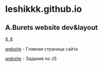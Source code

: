

# leshikkk.github.io
## A.Burets website dev&amp;layout 
$_$


[website](https://leshikkk.github.io/forGitHub/index.html "my_website") - Главная страница сайта 

[website](https://leshikkk.github.io/indexjs.html "my_js_practices") - Задания по JS
